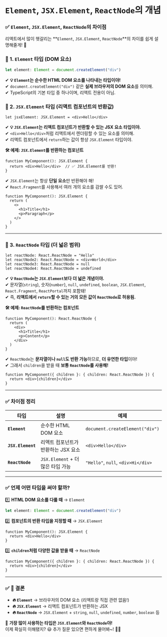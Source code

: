 # `Element`, `JSX.Element`, `ReactNode`의 개념


### ✅ **`Element`, `JSX.Element`, `ReactNode`의 차이점**

리액트에서 많이 헷갈리는 **`Element`, `JSX.Element`, `ReactNode`**의 차이를 쉽게 설명해줄게! 🚀

### **📌 1. `Element` 타입 (DOM 요소)**

```ts
let element: Element = document.createElement("div")
```

✔ **💡 `Element`는 순수한 HTML DOM 요소를 나타내는 타입이야!**  
✔ `document.createElement("div")` 같은 **실제 브라우저의 DOM 요소**를 의미해.  
✔ TypeScript의 기본 타입 중 하나이며, 리액트 전용이 아님.

### **📌 2. `JSX.Element` 타입 (리액트 컴포넌트의 반환값)**

```tsx
let jsxElement: JSX.Element = <div>Hello</div>
```

✔ **💡 `JSX.Element`는 리액트 컴포넌트가 반환할 수 있는 JSX 요소 타입이야.**  
✔ `<div>Hello</div>`처럼 리액트에서 렌더링할 수 있는 요소를 의미해.  
✔ 리액트 컴포넌트에서 `return`하는 값이 항상 `JSX.Element` 타입이야.

**🛠 예제: `JSX.Element`를 반환하는 컴포넌트**

```tsx
function MyComponent(): JSX.Element {
  return <div>Hello</div>  // ✅ JSX.Element를 반환!
}
```

✔ `JSX.Element`는 항상 **단일 요소**만 반환해야 해!  
✔ `React.Fragment`를 사용해서 여러 개의 요소를 감쌀 수도 있어.

```tsx
function MyComponent(): JSX.Element {
  return (
    <>
      <h1>Title</h1>
      <p>Paragraph</p>
    </>
  )
}
```

---

### **📌 3. `ReactNode` 타입 (더 넓은 범위)**

```tsx
let reactNode: React.ReactNode = "Hello"
let reactNode2: React.ReactNode = <div>World</div>
let reactNode3: React.ReactNode = null
let reactNode4: React.ReactNode = undefined
```

✔ **💡 `ReactNode`는 `JSX.Element`보다 더 넓은 개념이야.**  
✔ 문자열(`string`), 숫자(`number`), `null`, `undefined`, `boolean`, `JSX.Element`, `React.Fragment`, `ReactPortal`까지 포함돼!  
✔ 즉, **리액트에서 `return`할 수 있는 거의 모든 값이 `ReactNode`로 허용됨.**

**🛠 예제: `ReactNode`를 반환하는 컴포넌트**

```tsx
function MyComponent(): React.ReactNode {
  return (
    <div>
      <h1>Title</h1>
      <p>Content</p>
    </div>
  )
}
```

✔ `ReactNode`는 **문자열이나 `null`도 반환 가능**하므로, **더 유연한 타입**이야!  
✔ 그래서 `children`을 받을 때 **보통 `ReactNode`를 사용해!**

```tsx
function MyComponent({ children }: { children: React.ReactNode }) {
  return <div>{children}</div>
}
```

---

### ✅ **차이점 정리**

|타입|설명|예제|
|---|---|---|
|**`Element`**|순수한 HTML DOM 요소|`document.createElement("div")`|
|**`JSX.Element`**|리액트 컴포넌트가 반환하는 JSX 요소|`<div>Hello</div>`|
|**`ReactNode`**|`JSX.Element` + 더 많은 타입 가능|`"Hello"`, `null`, `<div>Hi</div>`|

---

### ✅ **언제 어떤 타입을 써야 할까?**

1️⃣ **HTML DOM 요소를 다룰 때** → `Element`

```ts
let element: Element = document.createElement("div")
```

2️⃣ **컴포넌트의 반환 타입을 지정할 때** → `JSX.Element`

```tsx
function MyComponent(): JSX.Element {
  return <div>Hello</div>
}
```

3️⃣ **`children`처럼 다양한 값을 받을 때** → `ReactNode`

```tsx
function MyComponent({ children }: { children: React.ReactNode }) {
  return <div>{children}</div>
}
```

---

### ✅ **🚀 결론**

- **🔥 `Element`** → 브라우저의 DOM 요소 (리액트랑 직접 관련 없음!)
- **🔥 `JSX.Element`** → 리액트 컴포넌트가 반환하는 JSX
- **🔥 `ReactNode`** → `JSX.Element` + `string`, `null`, `undefined`, `number`, `boolean` 등

🚀 **가장 많이 사용하는 타입은 `JSX.Element`와 `ReactNode`야!**  
이제 확실히 이해됐지? 😃 추가 질문 있으면 편하게 물어봐~! 🚀🔥